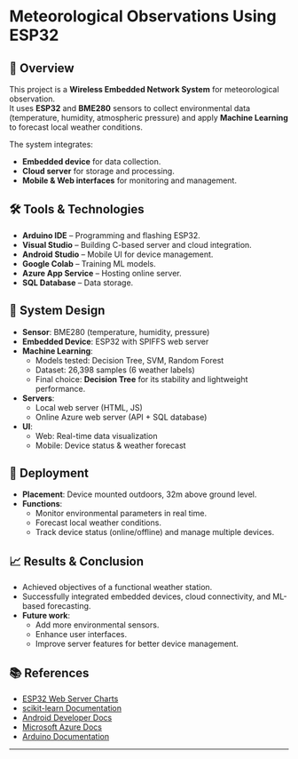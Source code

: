 # Meteorological Observations Using ESP32

## 📌 Overview
This project is a **Wireless Embedded Network System** for meteorological observation.  
It uses **ESP32** and **BME280** sensors to collect environmental data (temperature, humidity, atmospheric pressure) and apply **Machine Learning** to forecast local weather conditions.

The system integrates:
- **Embedded device** for data collection.
- **Cloud server** for storage and processing.
- **Mobile & Web interfaces** for monitoring and management.

## 🛠 Tools & Technologies
- **Arduino IDE** – Programming and flashing ESP32.
- **Visual Studio** – Building C-based server and cloud integration.
- **Android Studio** – Mobile UI for device management.
- **Google Colab** – Training ML models.
- **Azure App Service** – Hosting online server.
- **SQL Database** – Data storage.

## 📡 System Design
- **Sensor**: BME280 (temperature, humidity, pressure)
- **Embedded Device**: ESP32 with SPIFFS web server
- **Machine Learning**:
  - Models tested: Decision Tree, SVM, Random Forest
  - Dataset: 26,398 samples (6 weather labels)
  - Final choice: **Decision Tree** for its stability and lightweight performance.
- **Servers**:
  - Local web server (HTML, JS)
  - Online Azure web server (API + SQL database)
- **UI**:
  - Web: Real-time data visualization
  - Mobile: Device status & weather forecast

## 🚀 Deployment
- **Placement**: Device mounted outdoors, 32m above ground level.
- **Functions**:
  - Monitor environmental parameters in real time.
  - Forecast local weather conditions.
  - Track device status (online/offline) and manage multiple devices.

## 📈 Results & Conclusion
- Achieved objectives of a functional weather station.
- Successfully integrated embedded devices, cloud connectivity, and ML-based forecasting.
- **Future work**:
  - Add more environmental sensors.
  - Enhance user interfaces.
  - Improve server features for better device management.

## 📚 References
- [ESP32 Web Server Charts](https://randomnerdtutorials.com/esp32-esp8266-plot-chart-web-server/)
- [scikit-learn Documentation](https://scikit-learn.org/)
- [Android Developer Docs](https://developer.android.com/docs)
- [Microsoft Azure Docs](https://learn.microsoft.com/en-us/docs/)
- [Arduino Documentation](https://docs.arduino.cc/)

---
